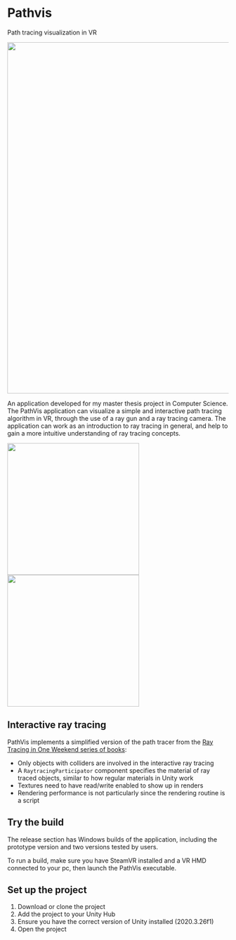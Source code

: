 # Pathvis
Path tracing visualization in VR

<img src="https://user-images.githubusercontent.com/43035719/173844167-57506b1b-4387-4a23-ae97-3fce594696e0.png" width="800">

An application developed for my master thesis project in Computer Science. The PathVis application can visualize a simple and interactive path tracing algorithm in VR, through the use of a ray gun and a ray tracing camera. The application can work as an introduction to ray tracing in general, and help to gain a more intuitive understanding of ray tracing concepts.

<img src="https://user-images.githubusercontent.com/43035719/173848057-d449f4ad-4565-4500-9779-2f940a5dfbe0.png" height="300"> <img src="https://user-images.githubusercontent.com/43035719/173849107-68d9e77e-2a7e-45c5-8428-63bb3335a75e.png" height="300">

## Interactive ray tracing
PathVis implements a simplified version of the path tracer from the [Ray Tracing in One Weekend series of books](https://raytracing.github.io/):
- Only objects with colliders are involved in the interactive ray tracing
- A `RaytracingParticipator` component specifies the material of ray traced objects, similar to how regular materials in Unity work
- Textures need to have read/write enabled to show up in renders
- Rendering performance is not particularly since the rendering routine is a script

## Try the build
The release section has Windows builds of the application, including the prototype version and two versions tested by users.

To run a build, make sure you have SteamVR installed and a VR HMD connected to your pc, then launch the PathVis executable.
## Set up the project
1. Download or clone the project
2. Add the project to your Unity Hub
3. Ensure you have the correct version of Unity installed (2020.3.26f1)
4. Open the project

